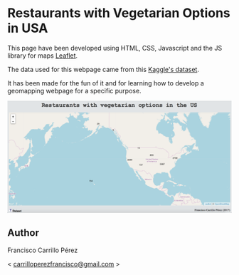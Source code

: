 # Restaurants with Vegetarian Options in USA

This page have been developed using HTML, CSS, Javascript and the JS library for maps [Leaflet](http://leafletjs.com).

The data used for this webpage came from this [Kaggle's dataset](https://www.kaggle.com/datafiniti/vegetarian-vegan-restaurants).

It has been made for the fun of it and for learning how to develop a geomapping webpage for a specific purpose.

![Page](https://github.com/pacocp/Restaurants_with_Vegetarian_Options_in_USA/blob/master/img/page.png)

## Author

Francisco Carrillo Pérez

< carrilloperezfrancisco@gmail.com >